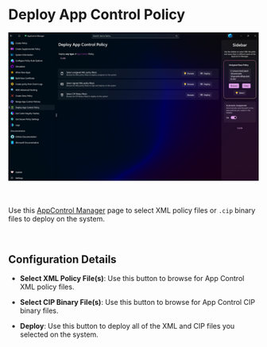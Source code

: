# Deploy App Control Policy

<div align="center">

<img src="https://raw.githubusercontent.com/HotCakeX/.github/refs/heads/main/Pictures/PNG%20and%20JPG/AppControl%20Manager%20page%20screenshots/Deploy%20App%20Control%20Policies.png" alt="AppControl Manager Application's Deploy App Control Policy Page">

</div>

<br>

<br>

Use this [AppControl Manager](https://github.com/HotCakeX/Harden-Windows-Security/wiki/AppControl-Manager) page to select XML policy files or `.cip` binary files to deploy on the system.

<br>

## Configuration Details

* **Select XML Policy File(s)**: Use this button to browse for App Control XML policy files.

* **Select CIP Binary File(s)**: Use this button to browse for App Control CIP binary files.

* **Deploy**: Use this button to deploy all of the XML and CIP files you selected on the system.

<br>

